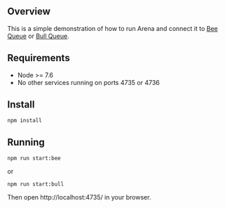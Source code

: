 ## Overview

This is a simple demonstration of how to run Arena and connect it to [Bee Queue](https://github.com/mixmaxhq/bee-queue) or [Bull Queue](https://github.com/OptimalBits/bull).

## Requirements

- Node >= 7.6
- No other services running on ports 4735 or 4736

## Install

`npm install`

## Running

`npm run start:bee`

or

`npm run start:bull`

Then open http://localhost:4735/ in your browser.
